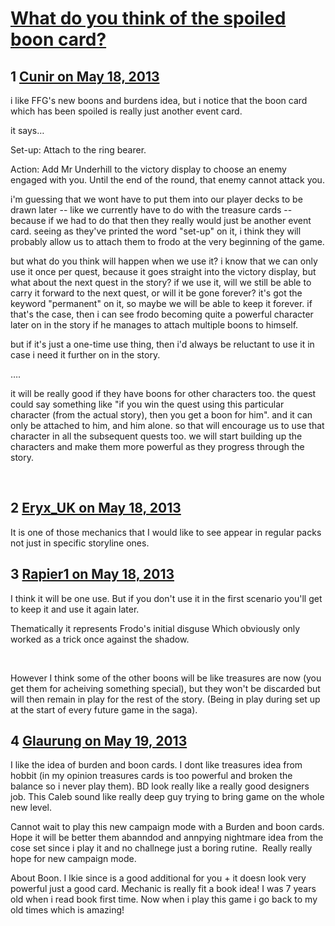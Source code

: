 # [What do you think of the spoiled boon card?](https://community.fantasyflightgames.com/topic/84002-what-do-you-think-of-the-spoiled-boon-card/)

## 1 [Cunir on May 18, 2013](https://community.fantasyflightgames.com/topic/84002-what-do-you-think-of-the-spoiled-boon-card/?do=findComment&comment=796551)

i like FFG's new boons and burdens idea, but i notice that the boon card which has been spoiled is really just another event card.

it says…

Set-up: Attach to the ring bearer.

Action: Add Mr Underhill to the victory display to choose an enemy engaged with you. Until the end of the round, that enemy cannot attack you.

i'm guessing that we wont have to put them into our player decks to be drawn later -- like we currently have to do with the treasure cards -- because if we had to do that then they really would just be another event card. seeing as they've printed the word "set-up" on it, i think they will probably allow us to attach them to frodo at the very beginning of the game.

but what do you think will happen when we use it? i know that we can only use it once per quest, because it goes straight into the victory display, but what about the next quest in the story? if we use it, will we still be able to carry it forward to the next quest, or will it be gone forever? it's got the keyword "permanent" on it, so maybe we will be able to keep it forever. if that's the case, then i can see frodo becoming quite a powerful character later on in the story if he manages to attach multiple boons to himself.

but if it's just a one-time use thing, then i'd always be reluctant to use it in case i need it further on in the story.

….

it will be really good if they have boons for other characters too. the quest could say something like "if you win the quest using this particular character (from the actual story), then you get a boon for him". and it can only be attached to him, and him alone. so that will encourage us to use that character in all the subsequent quests too. we will start building up the characters and make them more powerful as they progress through the story.

 

## 2 [Eryx_UK on May 18, 2013](https://community.fantasyflightgames.com/topic/84002-what-do-you-think-of-the-spoiled-boon-card/?do=findComment&comment=796599)

It is one of those mechanics that I would like to see appear in regular packs not just in specific storyline ones.

## 3 [Rapier1 on May 18, 2013](https://community.fantasyflightgames.com/topic/84002-what-do-you-think-of-the-spoiled-boon-card/?do=findComment&comment=796653)

I think it will be one use. But if you don't use it in the first scenario you'll get to keep it and use it again later.

Thematically it represents Frodo's initial disguse Which obviously only worked as a trick once against the shadow.

 

However I think some of the other boons will be like treasures are now (you get them for acheiving something special), but they won't be discarded but will then remain in play for the rest of the story. (Being in play during set up at the start of every future game in the saga).

## 4 [Glaurung on May 19, 2013](https://community.fantasyflightgames.com/topic/84002-what-do-you-think-of-the-spoiled-boon-card/?do=findComment&comment=796750)

I like the idea of burden and boon cards. I dont like treasures idea from hobbit (in my opinion treasures cards is too powerful and broken the balance so i never play them). BD look really like a really good designers job. This Caleb sound like really deep guy trying to bring game on the whole new level.

Cannot wait to play this new campaign mode with a Burden and boon cards. Hope it will be better them abanndod and annpying nightmare idea from the cose set since i play it and no challnege just a boring rutine.  Really really hope for new campaign mode.

About Boon. I lkie since is a good additional for you + it doesn look very powerful just a good card. Mechanic is really fit a book idea! I was 7 years old when i read book first time. Now when i play this game i go back to my old times which is amazing!

